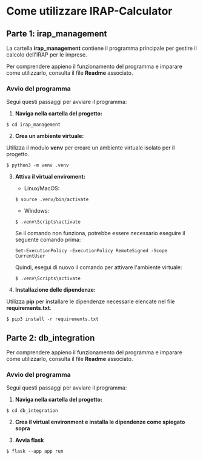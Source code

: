 # Come utilizzare IRAP-Calculator
## Parte 1: irap_management

La cartella **irap_management** contiene il programma principale per gestire il calcolo dell'IRAP per le imprese.

Per comprendere appieno il funzionamento del programma e imparare come utilizzarlo, consulta il file **Readme** associato.

### Avvio del programma

Segui questi passaggi per avviare il programma:

1. **Naviga nella cartella del progetto:**
```
$ cd irap_management
```
2. **Crea un ambiente virtuale:**

Utilizza il modulo **venv** per creare un ambiente virtuale isolato per il progetto.
```
$ python3 -m venv .venv
```
3. **Attiva il virtual enviroment:**

    - Linux/MacOS:
    ```
    $ source .venv/bin/activate
    ```
    - Windows:
    ```
    $ .venv\Scripts\activate
    ```
    Se il comando non funziona, potrebbe essere necessario eseguire il seguente comando prima:
    ```
    Set-ExecutionPolicy -ExecutionPolicy RemoteSigned -Scope CurrentUser
    ```
    Quindi, esegui di nuovo il comando per attivare l'ambiente virtuale:
    ```
    $ .venv\Scripts\activate
    ```
4. **Installazione delle dipendenze:**

Utilizza **pip** per installare le dipendenze necessarie elencate nel file **requirements.txt**.
```
$ pip3 install -r requirements.txt
```

## Parte 2: db_integration

Per comprendere appieno il funzionamento del programma e imparare come utilizzarlo, consulta il file **Readme** associato.

### Avvio del programma

Segui questi passaggi per avviare il programma:

1. **Naviga nella cartella del progetto:**
```
$ cd db_integration
```
2. **Crea il virtual environment e installa le dipendenze come spiegato sopra**

3. **Avvia flask**
```
$ flask --app app run
```